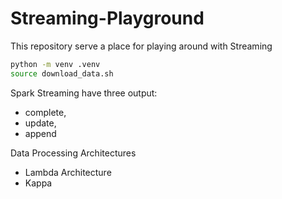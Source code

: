 # Streaming-Playground
This repository serve a place for playing around with Streaming

```sh
python -m venv .venv
source download_data.sh 
```


Spark Streaming have three output: 
- complete, 
- update, 
- append

Data Processing Architectures
- Lambda Architecture
- Kappa
